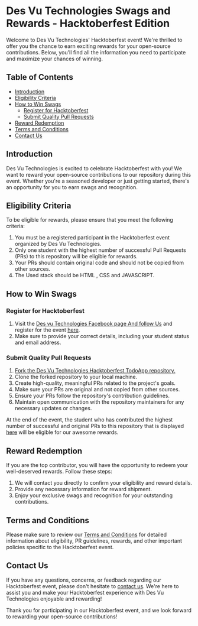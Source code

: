 # Des Vu Technologies Swags and Rewards - Hacktoberfest Edition

Welcome to Des Vu Technologies' Hacktoberfest event! We're thrilled to offer you the chance to earn exciting rewards for your open-source contributions. Below, you'll find all the information you need to participate and maximize your chances of winning.

## Table of Contents
- [Introduction](#introduction)
- [Eligibility Criteria](#eligibility-criteria)
- [How to Win Swags](#how-to-win-swags)
  - [Register for Hacktoberfest](#register-for-hacktoberfest)
  - [Submit Quality Pull Requests](#submit-quality-pull-requests)
- [Reward Redemption](#reward-redemption)
- [Terms and Conditions](#terms-and-conditions)
- [Contact Us](#contact-us)

## Introduction

Des Vu Technologies is excited to celebrate Hacktoberfest with you! We want to reward your open-source contributions to our repository during this event. Whether you're a seasoned developer or just getting started, there's an opportunity for you to earn swags and recognition.

## Eligibility Criteria

To be eligible for rewards, please ensure that you meet the following criteria:

1. You must be a registered participant in the Hacktoberfest event organized by Des Vu Technologies.
2. Only one student with the highest number of successful Pull Requests (PRs) to this repository will be eligible for rewards.
3. Your PRs should contain original code and should not be copied from other sources.
4. The Used stack should be  HTML , CSS and JAVASCRIPT.

## How to Win Swags

### Register for Hacktoberfest

1. Visit the [Des vu Technologies Facebook page And follow Us](https://www.facebook.com/DesVuTechnologies) and register for the event [here]( https://events.mlh.io/events/10516-hacktoberfest-2023-nepal).
2. Make sure to provide your correct details, including your student status and email address.

### Submit Quality Pull Requests

1. [Fork the Des Vu Technologies Hacktoberfest TodoApp repository.](https://github.com/Des-Vu-Technologies/TodoApp)
2. Clone the forked repository to your local machine.
3. Create high-quality, meaningful PRs related to the project's goals.
4. Make sure your PRs are original and not copied from other sources.
5. Ensure your PRs follow the repository's contribution guidelines.
6. Maintain open communication with the repository maintainers for any necessary updates or changes.

At the end of the event, the student who has contributed the highest number of successful and original PRs to this repository that is displayed [here]() will be eligible for our awesome rewards.

## Reward Redemption

If you are the top contributor, you will have the opportunity to redeem your well-deserved rewards. Follow these steps:

1. We will contact you directly to confirm your eligibility and reward details.
2. Provide any necessary information for reward shipment.
3. Enjoy your exclusive swags and recognition for your outstanding contributions.

## Terms and Conditions

Please make sure to review our [Terms and Conditions](terms-and-conditions.md) for detailed information about eligibility, PR guidelines, rewards, and other important policies specific to the Hacktoberfest event.

## Contact Us

If you have any questions, concerns, or feedback regarding our Hacktoberfest event, please don't hesitate to [contact us](mailto:contact@desvutech.com). We're here to assist you and make your Hacktoberfest experience with Des Vu Technologies enjoyable and rewarding!

Thank you for participating in our Hacktoberfest event, and we look forward to rewarding your open-source contributions!
